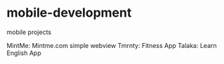 # mobile-development
mobile projects

MintMe: Mintme.com simple webview
Tmrnty: Fitness App
Talaka: Learn English App